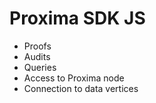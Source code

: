 # Proxima SDK JS

- Proofs
- Audits
- Queries
- Access to Proxima node
- Connection to data vertices 
